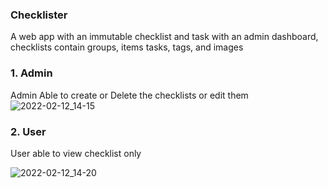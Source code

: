 ### Checklister 

A web app with an immutable checklist and task with an admin dashboard, checklists 
contain groups, items tasks, tags, and images

### 1. Admin

Admin Able to create or Delete the checklists or edit them
![2022-02-12_14-15](https://user-images.githubusercontent.com/36836206/153710897-2f0c716d-43b1-406e-b219-6ccb1a0e5f9f.png)

### 2. User 

User able to view checklist only 

![2022-02-12_14-20](https://user-images.githubusercontent.com/36836206/153711100-f5bb2692-bd21-4d78-9532-0e2d7f675d17.png)
